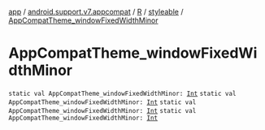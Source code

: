 [app](../../../index.md) / [android.support.v7.appcompat](../../index.md) / [R](../index.md) / [styleable](index.md) / [AppCompatTheme_windowFixedWidthMinor](.)

# AppCompatTheme_windowFixedWidthMinor

`static val AppCompatTheme_windowFixedWidthMinor: `[`Int`](https://kotlinlang.org/api/latest/jvm/stdlib/kotlin/-int/index.html)
`static val AppCompatTheme_windowFixedWidthMinor: `[`Int`](https://kotlinlang.org/api/latest/jvm/stdlib/kotlin/-int/index.html)
`static val AppCompatTheme_windowFixedWidthMinor: `[`Int`](https://kotlinlang.org/api/latest/jvm/stdlib/kotlin/-int/index.html)
`static val AppCompatTheme_windowFixedWidthMinor: `[`Int`](https://kotlinlang.org/api/latest/jvm/stdlib/kotlin/-int/index.html)